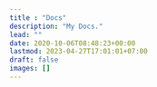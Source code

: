 ```yaml
---
title : "Docs"
description: "My Docs."
lead: ""
date: 2020-10-06T08:48:23+00:00
lastmod: 2023-04-27T17:01:01+07:00
draft: false
images: []
---
```

